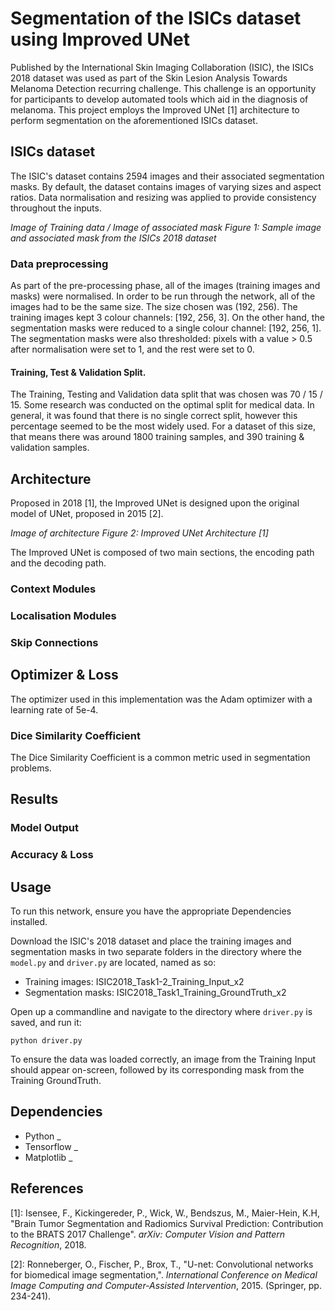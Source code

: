# Segmentation of the ISICs dataset using Improved UNet
Published by the International Skin Imaging Collaboration (ISIC), the ISICs 2018 dataset
was used as part of the Skin Lesion Analysis Towards Melanoma Detection recurring challenge.
This challenge is an opportunity for participants to develop automated tools which aid in the
diagnosis of melanoma. This project employs the Improved UNet [1] architecture to perform
segmentation on the aforementioned ISICs dataset. 

## ISICs dataset
The ISIC's dataset contains 2594 images and their associated segmentation masks. By default, the dataset contains images of varying sizes and aspect ratios. Data normalisation and resizing was applied to provide consistency throughout the inputs.

_Image of Training data / Image of associated mask_
_Figure 1: Sample image and associated mask from the ISICs 2018 dataset_

### Data preprocessing
As part of the pre-processing phase, all of the images (training images and masks) were normalised. In order to be run through the network, all of the images had to be the same size. The size chosen was (192, 256). The training images kept 3 colour channels: [192, 256, 3]. On the other hand, the segmentation masks were reduced to a single colour channel: [192, 256, 1]. The segmentation masks were also thresholded: pixels with a value > 0.5 after normalisation were set to 1, and the rest were set to 0. 

#### Training, Test & Validation Split.
The Training, Testing and Validation data split that was chosen was 70 / 15 / 15. Some research was conducted on the optimal split for medical data. In general, it was found that there is no single correct split, however this percentage seemed to be the most widely used. For a dataset of this size, that means there was around 1800 training samples, and 390 training & validation samples.  

## Architecture
Proposed in 2018 [1], the Improved UNet is designed upon the original model of UNet, proposed in 2015 [2]. 

_Image of architecture_
_Figure 2: Improved UNet Architecture [1]_

The Improved UNet is composed of two main sections, the encoding path and the decoding path.

### Context Modules

### Localisation Modules

### Skip Connections

## Optimizer & Loss
The optimizer used in this implementation was the Adam optimizer with a learning rate of 5e-4.

### Dice Similarity Coefficient
The Dice Similarity Coefficient is a common metric used in segmentation problems.

## Results

### Model Output

### Accuracy & Loss

## Usage
To run this network, ensure you have the appropriate Dependencies installed. 

Download the ISIC's 2018 dataset and place the training images and segmentation masks in two separate folders in the directory where the `model.py` and `driver.py` are located, named as so:
- Training images: ISIC2018_Task1-2_Training_Input_x2 
- Segmentation masks: ISIC2018_Task1_Training_GroundTruth_x2

Open up a commandline and navigate to the directory where `driver.py` is saved, and run it:

`python driver.py`

To ensure the data was loaded correctly, an image from the Training Input should appear on-screen, followed by its corresponding mask from the Training GroundTruth. 

## Dependencies
- Python _
- Tensorflow _
- Matplotlib _

## References
[1]: Isensee, F., Kickingereder, P., Wick, W., Bendszus, M., Maier-Hein, K.H, "Brain Tumor Segmentation and Radiomics Survival Prediction: Contribution to the BRATS 2017 Challenge". _arXiv: Computer Vision and Pattern Recognition_, 2018.

[2]: Ronneberger, O., Fischer, P., Brox, T., "U-net: Convolutional networks for biomedical image segmentation,". _International Conference on Medical Image Computing and Computer-Assisted Intervention_, 2015. (Springer, pp. 234-241).
